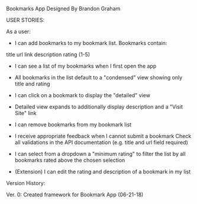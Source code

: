 Bookmarks App
Designed By Brandon Graham


USER STORIES: 

As a user:

* I can add bookmarks to my bookmark list. Bookmarks contain:

title
url link
description
rating (1-5)

* I can see a list of my bookmarks when I first open the app

* All bookmarks in the list default to a "condensed" view showing only title and rating

* I can click on a bookmark to display the "detailed" view

* Detailed view expands to additionally display description and a "Visit Site" link

* I can remove bookmarks from my bookmark list

* I receive appropriate feedback when I cannot submit a bookmark
Check all validations in the API documentation (e.g. title and url field required)

* I can select from a dropdown a "minimum rating" to filter the list by all bookmarks rated above the chosen selection

* (Extension) I can edit the rating and description of a bookmark in my list



Version History:

Ver. 0: Created framework for Bookmark App (06-21-18)